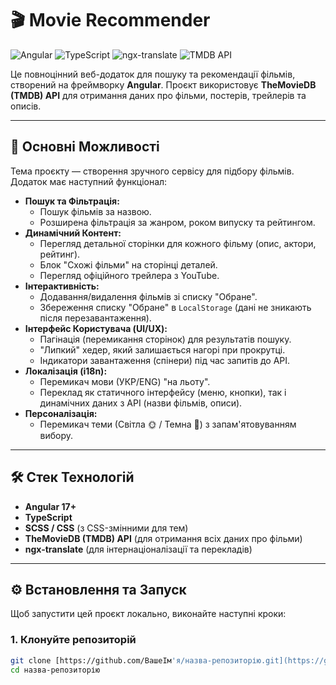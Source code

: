 # 🎬 Movie Recommender

![Angular](https://img.shields.io/badge/Angular-v17%2B-DD0031?logo=angular)
![TypeScript](https://img.shields.io/badge/TypeScript-5.4%2B-3178C6?logo=typescript)
![ngx-translate](https://img.shields.io/badge/ngx--translate-v15-E85600)
![TMDB API](https://img.shields.io/badge/API-TMDB-01B4E4?logo=themoviedatabase)

Це повноцінний веб-додаток для пошуку та рекомендації фільмів, створений на фреймворку **Angular**. Проєкт використовує **TheMovieDB (TMDB) API** для отримання даних про фільми, постерів, трейлерів та описів.

---

## 🚀 Основні Можливості

Тема проєкту — створення зручного сервісу для підбору фільмів. Додаток має наступний функціонал:

* **Пошук та Фільтрація:**
    * Пошук фільмів за назвою.
    * Розширена фільтрація за жанром, роком випуску та рейтингом.
* **Динамічний Контент:**
    * Перегляд детальної сторінки для кожного фільму (опис, актори, рейтинг).
    * Блок "Схожі фільми" на сторінці деталей.
    * Перегляд офіційного трейлера з YouTube.
* **Інтерактивність:**
    * Додавання/видалення фільмів зі списку "Обране".
    * Збереження списку "Обране" в `LocalStorage` (дані не зникають після перезавантаження).
* **Інтерфейс Користувача (UI/UX):**
    * Пагінація (перемикання сторінок) для результатів пошуку.
    * "Липкий" хедер, який залишається нагорі при прокрутці.
    * Індикатори завантаження (спінери) під час запитів до API.
* **Локалізація (i18n):**
    * Перемикач мови (УКР/ENG) "на льоту".
    * Переклад як статичного інтерфейсу (меню, кнопки), так і динамічних даних з API (назви фільмів, описи).
* **Персоналізація:**
    * Перемикач теми (Світла 🌞 / Темна 🌙) з запам'ятовуванням вибору.

---

## 🛠️ Стек Технологій

* **Angular 17+**
* **TypeScript**
* **SCSS / CSS** (з CSS-змінними для тем)
* **TheMovieDB (TMDB) API** (для отримання всіх даних про фільми)
* **ngx-translate** (для інтернаціоналізації та перекладів)

---

## ⚙️ Встановлення та Запуск

Щоб запустити цей проєкт локально, виконайте наступні кроки:

### 1. Клонуйте репозиторій

```bash
git clone [https://github.com/ВашеІм'я/назва-репозиторію.git](https://github.com/ВашеІм'я/назва-репозиторію.git)
cd назва-репозиторію
